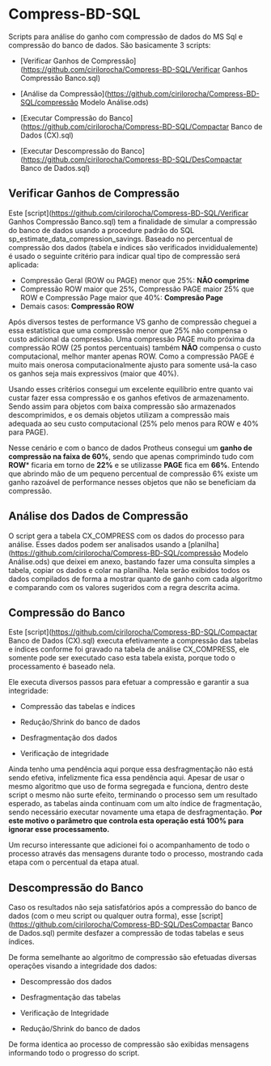 # Compress-BD-SQL

Scripts para análise do ganho com compressão de dados do MS Sql e compressão do banco de dados. São basicamente 3 scripts: 

* [Verificar Ganhos de Compressão](https://github.com/cirilorocha/Compress-BD-SQL/Verificar Ganhos Compressão Banco.sql)

* [Análise da Compressão](https://github.com/cirilorocha/Compress-BD-SQL/compressão Modelo Análise.ods)

* [Executar Compressão do Banco](https://github.com/cirilorocha/Compress-BD-SQL/Compactar Banco de Dados (CX).sql)

* [Executar Descompressão do Banco](https://github.com/cirilorocha/Compress-BD-SQL/DesCompactar Banco de Dados.sql)
  
  

## Verificar Ganhos de Compressão

Este [script](https://github.com/cirilorocha/Compress-BD-SQL/Verificar Ganhos Compressão Banco.sql) tem a finalidade de simular a compressão do banco de dados usando a procedure padrão do SQL sp_estimate_data_compression_savings. Baseado no percentual de compressão dos dados (tabela e indices são verificados invididualemente) é usado o seguinte critério para indicar qual tipo de compressão será aplicada:

* Compressão Geral (ROW ou PAGE) menor que 25%: **NÃO comprime**
* Compressão ROW maior que 25%, Compressão PAGE maior 25% que ROW e Compressão Page maior que 40%: **Compresão Page**
* Demais casos: **Compressão ROW**

Após diversos testes de performance VS ganho de compressão cheguei a essa estatística que uma compressão menor que 25% não compensa o custo adicional da compressão. Uma compressão PAGE muito próxima da compressão ROW (25 pontos percentuais) também **NÃO** compensa o custo computacional, melhor manter apenas ROW. Como a compressão PAGE é muito mais onerosa computacionalmente ajusto para somente usá-la caso os ganhos seja mais expressivos (maior que 40%).

Usando esses critérios consegui um excelente equilíbrio entre quanto vai custar fazer essa compressão e os ganhos efetivos de armazenamento. Sendo assim para objetos com baixa compressão são armazenados descomprimidos, e os demais objetos utilizam a compressão mais adequada ao seu custo computacional (25% pelo menos para ROW e 40% para PAGE).

Nesse cenário e com o banco de dados Protheus consegui um **ganho de compressão na faixa de  60%**, sendo que apenas comprimindo tudo com **ROW*** ficaria em torno de **22%** e se utilizasse **PAGE** fica em **66%**. Entendo que abrindo mão de um pequeno percentual de compressão 6% existe um ganho razoável de performance nesses objetos que não se beneficiam da compressão.



## Análise dos Dados de Compressão

O script gera a tabela CX_COMPRESS com os dados do processo para análise. Esses dados podem ser analisados usando a [planilha](https://github.com/cirilorocha/Compress-BD-SQL/compressão Modelo Análise.ods) que deixei em anexo, bastando fazer uma consulta simples a tabela, copiar os dados e colar na planilha. Nela serão exibidos todos os dados compilados de forma a mostrar quanto de ganho com cada algoritmo e comparando com os valores sugeridos com a regra descrita acima.



## Compressão do Banco

Este [script](https://github.com/cirilorocha/Compress-BD-SQL/Compactar Banco de Dados (CX).sql) executa efetivamente a compressão das tabelas e índices conforme foi gravado na tabela de análise CX_COMPRESS, ele somente pode ser executado caso esta tabela exista, porque todo o processamento é baseado nela.

Ele executa diversos passos para efetuar a compressão e garantir a sua integridade:



* Compressão das tabelas e índices

* Redução/Shrink do banco de dados

* Desfragmentação dos dados

* Verificação de integridade



Ainda tenho uma pendência aqui porque essa desfragmentação não está sendo efetiva, infelizmente fica essa pendência aqui. Apesar de usar o mesmo algoritmo que uso de forma segregada e funciona, dentro deste script o mesmo não surte efeito, terminando o processo sem um resultado esperado, as tabelas ainda continuam com um alto índice de fragmentação, sendo necessário executar novamente uma etapa de desfragmentação. **Por este motivo o parâmetro que controla esta operação está 100% para ignorar esse processamento.**

Um recurso interessante que adicionei foi o acompanhamento de todo o processo através das mensagens durante todo o processo, mostrando cada etapa com o percentual da etapa atual.

## Descompressão do Banco



Caso os resultados não seja satisfatórios após a compressão do banco de dados (com o meu script ou qualquer outra forma), esse [script](https://github.com/cirilorocha/Compress-BD-SQL/DesCompactar Banco de Dados.sql) permite desfazer a compressão de todas tabelas e seus índices.

De forma semelhante ao algoritmo de compressão são efetuadas diversas operações visando a integridade dos dados:



* Descompressão dos dados

* Desfragmentação das tabelas

* Verificação de Integridade

* Redução/Shrink do banco de dados



De forma identica ao processo de compressão são exibidas mensagens informando todo o progresso do script.
